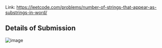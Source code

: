 Link: https://leetcode.com/problems/number-of-strings-that-appear-as-substrings-in-word/
## Details of Submission
![image](https://github.com/mgalang229/LeetCode-Number-of-Strings-That-Appear-as-Substrings-in-Word/assets/51401355/b7095768-2428-4e6c-98f5-b61366333f27)
